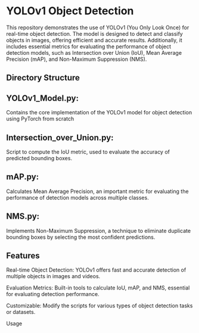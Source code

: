 # YOLOv1 Object Detection
This repository demonstrates the use of YOLOv1 (You Only Look Once) for real-time object detection. The model is designed to detect and classify objects in images, offering efficient and accurate results. Additionally, it includes essential metrics for evaluating the performance of object detection models, such as Intersection over Union (IoU), Mean Average Precision (mAP), and Non-Maximum Suppression (NMS).

## Directory Structure
## YOLOv1_Model.py: 
Contains the core implementation of the YOLOv1 model for object detection using PyTorch from scratch

## Intersection_over_Union.py:
Script to compute the IoU metric, used to evaluate the accuracy of predicted bounding boxes.

## mAP.py:
Calculates Mean Average Precision, an important metric for evaluating the performance of detection models across multiple classes.

## NMS.py: 
Implements Non-Maximum Suppression, a technique to eliminate duplicate bounding boxes by selecting the most confident predictions.

## Features
Real-time Object Detection: YOLOv1 offers fast and accurate detection of multiple objects in images and videos.

Evaluation Metrics: Built-in tools to calculate IoU, mAP, and NMS, essential for evaluating detection performance.

Customizable: Modify the scripts for various types of object detection tasks or datasets.

Usage
